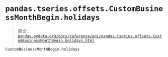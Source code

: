 # `pandas.tseries.offsets.CustomBusinessMonthBegin.holidays`

> 原文：[`pandas.pydata.org/docs/reference/api/pandas.tseries.offsets.CustomBusinessMonthBegin.holidays.html`](https://pandas.pydata.org/docs/reference/api/pandas.tseries.offsets.CustomBusinessMonthBegin.holidays.html)

```py
CustomBusinessMonthBegin.holidays
```
